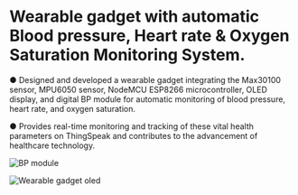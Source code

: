 # Wearable gadget with automatic Blood pressure, Heart rate & Oxygen Saturation Monitoring System.

●	Designed and developed a wearable gadget integrating the Max30100 sensor, MPU6050 sensor, 
NodeMCU ESP8266 microcontroller, OLED display, and digital BP module for automatic monitoring 
of blood pressure, heart rate, and oxygen saturation. 

●	Provides real-time monitoring and tracking of these vital health parameters on ThingSpeak and 
contributes to the advancement of healthcare technology.

![BP module](https://github.com/AdityaShahu26/Wearable-gadget-with-automatic-Blood-pressure-Heart-rate-Oxygen-Saturation-Monitoring-System./assets/129152609/06faffa5-ef7a-4f03-95ef-1a0cc928262a)

![Wearable gadget oled](https://github.com/AdityaShahu26/Wearable-gadget-with-automatic-Blood-pressure-Heart-rate-Oxygen-Saturation-Monitoring-System./assets/129152609/ced9c9e4-eb96-4c47-b851-12cc2ecde9cf)

